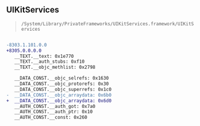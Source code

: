 ## UIKitServices

> `/System/Library/PrivateFrameworks/UIKitServices.framework/UIKitServices`

```diff

-8303.1.101.0.0
+8305.0.0.0.0
   __TEXT.__text: 0x1e770
   __TEXT.__auth_stubs: 0xf10
   __TEXT.__objc_methlist: 0x2798

   __DATA_CONST.__objc_selrefs: 0x1630
   __DATA_CONST.__objc_protorefs: 0x30
   __DATA_CONST.__objc_superrefs: 0x1c0
-  __DATA_CONST.__objc_arraydata: 0x6b0
+  __DATA_CONST.__objc_arraydata: 0x6d0
   __AUTH_CONST.__auth_got: 0x7a0
   __AUTH_CONST.__auth_ptr: 0x10
   __AUTH_CONST.__const: 0x260

```

